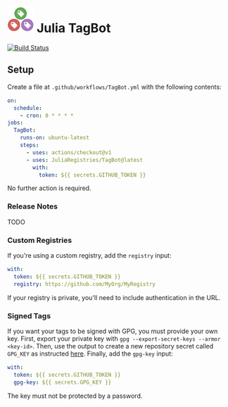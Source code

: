 # <img src="logo.png" width="60"> Julia TagBot

[![Build Status](https://travis-ci.com/JuliaRegistries/TagBot.svg?branch=master)](https://travis-ci.com/JuliaRegistries/TagBot)

## Setup

Create a file at `.github/workflows/TagBot.yml` with the following contents:

```yml
on:
  schedule:
    - cron: 0 * * * *
jobs:
  TagBot:
    runs-on: ubuntu-latest
    steps:
      - uses: actions/checkout@v1
      - uses: JuliaRegistries/TagBot@latest
        with:
          token: ${{ secrets.GITHUB_TOKEN }}
```

No further action is required.


### Release Notes

TODO

### Custom Registries

If you're using a custom registry, add the `registry` input:

```yml
with:
  token: ${{ secrets.GITHUB_TOKEN }}
  registry: https://github.com/MyOrg/MyRegistry
```

If your registry is private, you'll need to include authentication in the URL.

### Signed Tags

If you want your tags to be signed with GPG, you must provide your own key.
First, export your private key with `gpg --export-secret-keys --armor <key-id>`.
Then, use the output to create a new repository secret called `GPG_KEY` as instructed [here](https://help.github.com/en/github/automating-your-workflow-with-github-actions/virtual-environments-for-github-actions#creating-and-using-secrets-encrypted-variables).
Finally, add the `gpg-key` input:

```yml
with:
  token: ${{ secrets.GITHUB_TOKEN }}
  gpg-key: ${{ secrets.GPG_KEY }}
```

The key must not be protected by a password.
